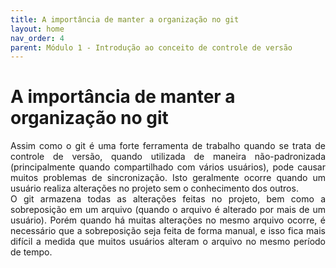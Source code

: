 ```yaml
---
title: A importância de manter a organização no git
layout: home
nav_order: 4
parent: Módulo 1 - Introdução ao conceito de controle de versão
---
```


<h1>A importância de manter a organização no git</h1>

<p align = "justify">
Assim como o git é uma forte ferramenta de trabalho quando se trata de controle de versão, quando utilizada de maneira não-padronizada (principalmente quando compartilhado com vários usuários), pode causar muitos problemas de sincronização. Isto geralmente ocorre quando um usuário realiza alterações no projeto sem o conhecimento dos outros.
<br>O git armazena todas as alterações feitas no projeto, bem como a sobreposição em um arquivo (quando o arquivo é alterado por mais de um usuário). Porém quando há muitas alterações no mesmo arquivo ocorre, é necessário que a sobreposição seja feita de forma manual, e isso fica mais difícil a medida que muitos usuários alteram o arquivo no mesmo período de tempo.
</p>
